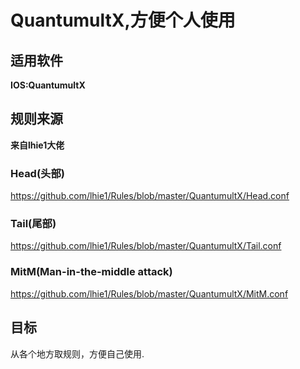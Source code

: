 # QuantumultX,方便个人使用

## 适用软件

  **IOS:QuantumultX**

## 规则来源

  **来自lhie1大佬**

  ### Head(头部)
  https://github.com/lhie1/Rules/blob/master/QuantumultX/Head.conf

  ### Tail(尾部)
  https://github.com/lhie1/Rules/blob/master/QuantumultX/Tail.conf

  ### MitM(Man-in-the-middle attack)
  https://github.com/lhie1/Rules/blob/master/QuantumultX/MitM.conf

## 目标

从各个地方取规则，方便自己使用.
